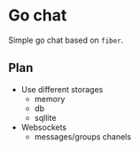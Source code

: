 # Go chat

Simple go chat based on `fiber`.

## Plan

* Use different storages
  * memory
  * db
  * sqllite
* Websockets
  * messages/groups chanels
